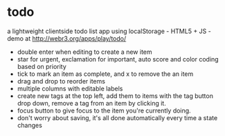 todo
====

a lightweight clientside todo list app using localStorage - HTML5 + JS - demo at http://webr3.org/apps/play/todo/

- double enter when editing to create a new item
- star for urgent, exclamation for important, auto score and color coding based on priority
- tick to mark an item as complete, and x to remove the an item
- drag and drop to reorder items
- multiple columns with editable labels
- create new tags at the top left, add them to items with the tag button drop down, remove a tag from an item by clicking it.
- focus button to give focus to the item you're currently doing.
- don't worry about saving, it's all done automatically every time a state changes
